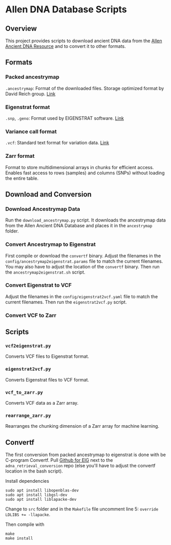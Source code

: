 # Allen DNA Database Scripts

## Overview

This project provides scripts to download ancient DNA data from
the [Allen Ancient DNA Resource](https://reich.hms.harvard.edu/allen-ancient-dna-resource-aadr-downloadable-genotypes-present-day-and-ancient-dna-data) and to convert it to other formats.

## Formats

### Packed ancestrymap
`.ancestrymap`: Format of the downloaded files. Storage optimized format by David Reich group. [Link](https://reich.hms.harvard.edu/software/InputFileFormats)

### Eigenstrat format
`.snp`, `.geno`: Format used by EIGENSTRAT software. [Link](https://reich.hms.harvard.edu/software/InputFileFormats)

### Variance call format
`.vcf`: Standard text format for variation data. [Link](https://www.ebi.ac.uk/training/online/courses/human-genetic-variation-introduction/variant-identification-and-analysis/understanding-vcf-format/)

### Zarr format
Format to store multidimensional arrays in chunks for efficient access.
Enables fast access to rows (samples) and columns (SNPs) without loading the entire table.

## Download and Conversion

### Download Ancestrymap Data

Run the `download_ancestrymap.py` script.
It downloads the ancestrymap data from the Allen Ancient DNA Database and places it in the `ancestrymap` folder.

### Convert Ancestrymap to Eigenstrat

First compile or download the `convertf` binary.
Adjust the filenames in the `config/ancestrymap2eigenstrat.params` file to match the current filenames.
You may also have to adjust the location of the `convertf` binary.
Then run the `ancestrymap2eigenstrat.sh` script.

### Convert Eigenstrat to VCF

Adjust the filenames in the `config/eigenstrat2vcf.yaml` file to match the current filenames.
Then run the `eigenstrat2vcf.py` script.

### Convert VCF to Zarr


## Scripts

### `vcf2eigenstrat.py`

Converts VCF files to Eigenstrat format.

### `eigenstrat2vcf.py`

Converts Eigenstrat files to VCF format.

### `vcf_to_zarr.py`

Converts VCF data as a Zarr array.

### `rearrange_zarr.py`

Rearranges the chunking dimension of a Zarr array for machine learning.

## Convertf

The first conversion from packed ancestrymap to eigenstrat is done with be C-program Convertf.
Pull [Github for EIG](https://github.com/DReichLab/EIG) next to the `adna_retrieval_conversion` repo (else you'll have to adjust the convertf location in the bash script).

Install dependencies
```
sudo apt install libopenblas-dev
sudo apt install libgsl-dev
sudo apt install liblapacke-dev
```
Change to `src` folder and in the `Makefile` file uncomment line 5: `override LDLIBS += -llapacke`.

Then compile with
```
make
make install
```